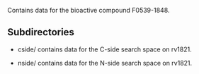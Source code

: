 Contains data for the bioactive compound F0539-1848.

## Subdirectories

- cside/ contains data for the C-side search space on rv1821.

- nside/ contains data for the N-side search space on rv1821.

